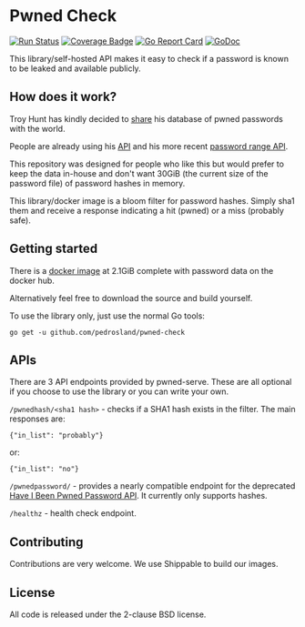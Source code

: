 # Pwned Check

[![Run Status](https://api.shippable.com/projects/5b057428f70bc2070084bf3a/badge?branch=master)](https://app.shippable.com/github/pedrosland/pwned-check)
[![Coverage Badge](https://api.shippable.com/projects/5b057428f70bc2070084bf3a/coverageBadge?branch=master)](https://app.shippable.com/github/pedrosland/pwned-check)
[![Go Report Card](https://goreportcard.com/badge/github.com/pedrosland/pwned-check)](https://goreportcard.com/report/github.com/pedrosland/pwned-check)
[![GoDoc](https://godoc.org/github.com/pedrosland/pwned-check?status.svg)](https://godoc.org/github.com/pedrosland/pwned-check)

This library/self-hosted API makes it easy to check if a password is known to be leaked and available publicly.

## How does it work?

Troy Hunt has kindly decided to [share][passwords] his database of pwned passwords with the world.

People are already using his [API][password api] and his more recent [password range API][password range api].

This repository was designed for people who like this but would prefer to keep the data in-house and don't want 30GiB (the current size of the password file) of password hashes in memory.

This library/docker image is a bloom filter for password hashes. Simply sha1 them and receive a response indicating a hit (pwned) or a miss (probably safe).

## Getting started

There is a [docker image][docker image] at 2.1GiB complete with password data on the docker hub.

Alternatively feel free to download the source and build yourself.

To use the library only, just use the normal Go tools:

```go get -u github.com/pedrosland/pwned-check```

## APIs

There are 3 API endpoints provided by pwned-serve. These are all optional if you choose to use the library or you can write your own.

`/pwnedhash/<sha1 hash>` - checks if a SHA1 hash exists in the filter. The main responses are:

```{"in_list": "probably"}```

or:

```{"in_list": "no"}```

`/pwnedpassword/` - provides a nearly compatible endpoint for the deprecated [Have I Been Pwned Password API][password api]. It currently only supports hashes.

`/healthz` - health check endpoint.

## Contributing

Contributions are very welcome. We use Shippable to build our images.

## License

All code is released under the 2-clause BSD license.

[passwords]: https://haveibeenpwned.com/Passwords
[password api]: https://haveibeenpwned.com/API/v2#SearchingPwnedPasswordsByPassword
[password range api]: https://haveibeenpwned.com/API/v2#SearchingPwnedPasswordsByRange

[docker image]: https://hub.docker.com/r/pedrosland/pwned-check/
